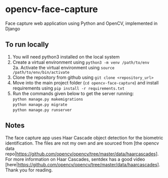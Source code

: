 # opencv-face-capture
Face capture web application using Python and OpenCV, implemented in Django

## To run locally
1. You will need python3 installed on the local system
2. Create a virtual environment using `python3 -m venv /path/to/env`  
  2a. Activate the virtual environment using `source /path/to/env/bin/activate`
3. Clone the repository from github using `git clone <repository_url>`
4. Move into the main project folder (`cd opencv-face-capture`) and install requirements using `pip install -r requirements.txt`
5. Run the commands given below to get the server running:  
  `python manage.py makemigrations`  
  `python manage.py migrate`  
  `python manage.py runserver`

## Notes
The face capture app uses Haar Cascade object detection for the biometric identification. The files are not my own and are sourced from [the opencv data repo|https://github.com/opencv/opencv/tree/master/data/haarcascades]. For more information on Haar Cascades, sentdex has a good video [here|https://github.com/opencv/opencv/tree/master/data/haarcascades]. Thank you for reading.
